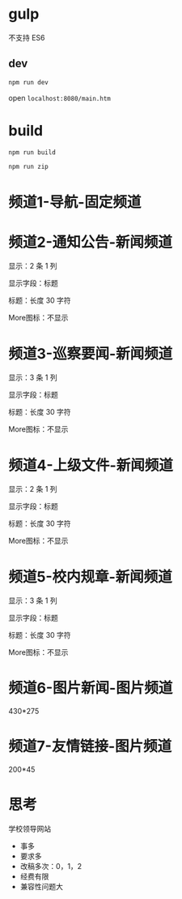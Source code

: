 # gulp

不支持 ES6

## dev

``` bash
npm run dev
```

open `localhost:8080/main.htm`

# build

``` bash
npm run build

npm run zip
```

# 频道1-导航-固定频道

# 频道2-通知公告-新闻频道

显示：2 条 1 列

显示字段：标题

标题：长度 30 字符

More图标：不显示

# 频道3-巡察要闻-新闻频道

显示：3 条 1 列

显示字段：标题

标题：长度 30 字符

More图标：不显示

# 频道4-上级文件-新闻频道

显示：2 条 1 列

显示字段：标题

标题：长度 30 字符

More图标：不显示

# 频道5-校内规章-新闻频道

显示：3 条 1 列

显示字段：标题

标题：长度 30 字符

More图标：不显示

# 频道6-图片新闻-图片频道

  430*275

# 频道7-友情链接-图片频道

  200*45

# 思考

学校领导网站

  * 事多
  * 要求多
  * 改稿多次：0，1，2
  * 经费有限
  * 兼容性问题大
